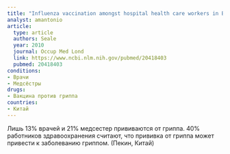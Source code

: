 ```yaml
---
title: "Influenza vaccination amongst hospital health care workers in Beijing"
analyst: amantonio
article:
  type: article
  authors: Seale
  year: 2010
  journal: Occup Med Lond
  link: https://www.ncbi.nlm.nih.gov/pubmed/20418403
  pubmed: 20418403
conditions:
- Врачи
- Медсёстры
drugs:
- Вакцина против гриппа
countries:
- Китай
---
```


Лишь 13% врачей и 21% медсестер прививаются от гриппа.
40% работников здравоохранения считают, что прививка от гриппа может привести к заболеванию гриппом. (Пекин, Китай)

